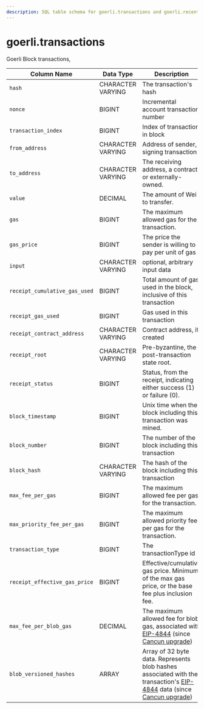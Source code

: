 ```yaml
---
description: SQL table schema for goerli.transactions and goerli.recent_transactions
---
```


# goerli.transactions

Goerli Block transactions,

<table><thead><tr><th width="263.3333333333333">Column Name</th><th>Data Type</th><th>Description</th></tr></thead><tbody><tr><td><code>hash</code></td><td>CHARACTER VARYING</td><td>The transaction's hash</td></tr><tr><td><code>nonce</code></td><td>BIGINT</td><td>Incremental account transaction number</td></tr><tr><td><code>transaction_index</code></td><td>BIGINT</td><td>Index of transaction in block</td></tr><tr><td><code>from_address</code></td><td>CHARACTER VARYING</td><td>Address of sender, signing transaction</td></tr><tr><td><code>to_address</code></td><td>CHARACTER VARYING</td><td>The receiving address, a contract or externally-owned.</td></tr><tr><td><code>value</code></td><td>DECIMAL</td><td>The amount of Wei to transfer.</td></tr><tr><td><code>gas</code></td><td>BIGINT</td><td>The maximum allowed gas for the transaction.</td></tr><tr><td><code>gas_price</code></td><td>BIGINT</td><td>The price the sender is willing to pay per unit of gas</td></tr><tr><td><code>input</code></td><td>CHARACTER VARYING</td><td>optional, arbitrary input data</td></tr><tr><td><code>receipt_cumulative_gas_used</code></td><td>BIGINT</td><td>Total amount of gas used in the block, inclusive of this transaction</td></tr><tr><td><code>receipt_gas_used</code></td><td>BIGINT</td><td>Gas used in this transaction</td></tr><tr><td><code>receipt_contract_address</code></td><td>CHARACTER VARYING</td><td>Contract address, if created</td></tr><tr><td><code>receipt_root</code></td><td>CHARACTER VARYING</td><td>Pre-byzantine, the post-transaction state root.</td></tr><tr><td><code>receipt_status</code></td><td>BIGINT</td><td>Status, from the receipt, indicating either success (1) or failure (0).</td></tr><tr><td><code>block_timestamp</code></td><td>BIGINT</td><td>Unix time when the block including this transaction was mined.</td></tr><tr><td><code>block_number</code></td><td>BIGINT</td><td>The number of the block including this transaction</td></tr><tr><td><code>block_hash</code></td><td>CHARACTER VARYING</td><td>The hash of the block including this transaction</td></tr><tr><td><code>max_fee_per_gas</code></td><td>BIGINT</td><td>The maximum allowed fee per gas for the transaction.</td></tr><tr><td><code>max_priority_fee_per_gas</code></td><td>BIGINT</td><td>The maximum allowed priority fee per gas for the transaction.</td></tr><tr><td><code>transaction_type</code></td><td>BIGINT</td><td>The transactionType id</td></tr><tr><td><code>receipt_effective_gas_price</code></td><td>BIGINT</td><td>Effective/cumulative gas price. Minimum of the max gas price, or the base fee plus inclusion fee.</td></tr><tr><td><code>max_fee_per_blob_gas</code></td><td>DECIMAL</td><td>The maximum allowed fee for blob gas, associated with <a href="https://eips.ethereum.org/EIPS/eip-4844">EIP-4844</a> (since <a href="https://github.com/ethereum/execution-specs/blob/master/network-upgrades/mainnet-upgrades/cancun.md">Cancun upgrade</a>)</td></tr><tr><td><code>blob_versioned_hashes</code></td><td>ARRAY</td><td>Array of 32 byte data. Represents blob hashes associated with the transaction's <a href="https://eips.ethereum.org/EIPS/eip-4844">EIP-4844</a> data (since <a href="https://github.com/ethereum/execution-specs/blob/master/network-upgrades/mainnet-upgrades/cancun.md">Cancun upgrade</a>)</td></tr></tbody></table>

